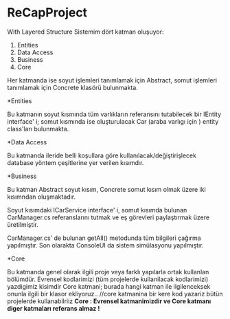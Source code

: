 # ReCapProject
With Layered Structure
 Sistemim dört katman oluşuyor:
1. Entities
2. Data Access
3. Business
4. Core

Her katmanda ise soyut işlemleri tanımlamak için Abstract, somut işlemleri tanımlamak için Concrete klasörü bulunmakta.

*Entities

Bu katmanın soyut kısmında tüm varlıkların referansını tutabilecek bir IEntity interface' i; somut kısmında ise oluşturulacak Car (araba varlıgı için ) entity class'ları bulunmakta.

*Data Access

Bu katmanda ileride belli koşullara göre kullanılacak/değiştirişlecek database yöntem çeşitlerine yer verilen kısımdır.

*Business

Bu katman Abstract soyut kısım, Concrete somut kısım olmak üzere iki kısımndan oluşmaktadır.

Soyut kısımdaki ICarService interface' i, somut kısımda bulunan CarManager.cs  referanslarını tutmak ve eş görevleri paylaştırmak üzere üretilmiştir.

CarManager.cs' de bulunan getAll() metodunda tüm bilgileri çağırma yapılmıştır.
Son olarakta ConsoleUI da sistem simülasyonu yapılmıştır.

*Core

Bu katmanda genel olarak ilgili proje veya farklı yapılarla ortak kullanlan bölümdür.
Evrensel kodlarimizi (tüm projelerde kullanilacak kodlarimizi) yazdigimiz kisimdir Core katmani;
	burada hangi katman ile ilgilenceksek onunla ilgili bir klasor ekliyoruz..
	//core katmanina bir kere kod yazariz bütün projelerde kullanabilriiz
	**Core : Evrensel katmanimizdir ve Core katmanı diger katmaları referans almaz !**
